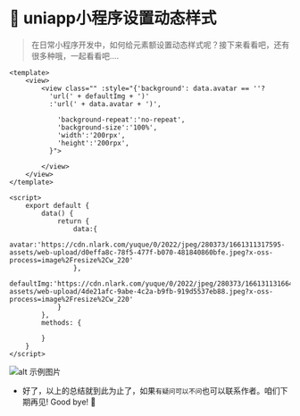 



# :baguette_bread: uniapp小程序设置动态样式



>在日常小程序开发中，如何给元素额设置动态样式呢？接下来看看吧，还有很多种哦，一起看看吧....

>



```vue
<template>
    <view>
		<view class="" :style="{'background': data.avatar == ''? 
		  'url(' + defaultImg + ')'
		  :'url(' + data.avatar + ')',

			'background-repeat':'no-repeat',
			'background-size':'100%',
			'width':'200rpx',
			'height':'200rpx',
		  }">
			
		</view>
    </view>
</template>

<script>
    export default {
        data() {
            return {
				data:{
					avatar:'https://cdn.nlark.com/yuque/0/2022/jpeg/280373/1661311317595-assets/web-upload/d0effa8c-78f5-477f-b070-481840860bfe.jpeg?x-oss-process=image%2Fresize%2Cw_220'
				},
				defaultImg:'https://cdn.nlark.com/yuque/0/2022/jpeg/280373/1661311316649-assets/web-upload/4de21afc-9abe-4c2a-b9fb-919d5537eb88.jpeg?x-oss-process=image%2Fresize%2Cw_220'
            }
        },
        methods: {
            
        }
    }
</script>

```


![alt 示例图片](/img/study/uniapp/uniapp小程序设置动态样式/demo.jpg)




* 好了，以上的总结就到此为止了，如果`有疑问可以不问`也可以联系作者。咱们下期再见! Good bye! 🌸